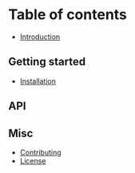 # Table of contents

- [Introduction](introduction.md)

## Getting started

- [Installation](getting-started/installation.md)

## API

## Misc

- [Contributing](../CONTRIBUTING.md)
- [License](../LICENSE.md)
